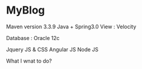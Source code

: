 # MyBlog

Maven version 3.3.9
Java + Spring3.0
View : Velocity

Database : Oracle 12c

Jquery JS & CSS
Angular JS
Node JS

What I wnat to do?
